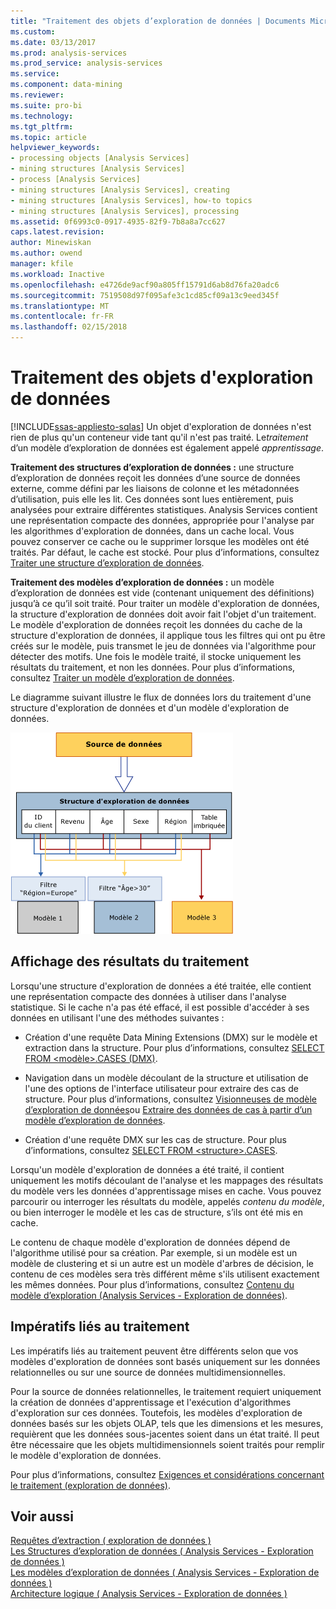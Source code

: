 ```yaml
---
title: "Traitement des objets d’exploration de données | Documents Microsoft"
ms.custom: 
ms.date: 03/13/2017
ms.prod: analysis-services
ms.prod_service: analysis-services
ms.service: 
ms.component: data-mining
ms.reviewer: 
ms.suite: pro-bi
ms.technology: 
ms.tgt_pltfrm: 
ms.topic: article
helpviewer_keywords:
- processing objects [Analysis Services]
- mining structures [Analysis Services]
- process [Analysis Services]
- mining structures [Analysis Services], creating
- mining structures [Analysis Services], how-to topics
- mining structures [Analysis Services], processing
ms.assetid: 0f6993c0-0917-4935-82f9-7b8a8a7cc627
caps.latest.revision: 
author: Minewiskan
ms.author: owend
manager: kfile
ms.workload: Inactive
ms.openlocfilehash: e4726de9acf90a805ff15791d6ab8d76fa20adc6
ms.sourcegitcommit: 7519508d97f095afe3c1cd85cf09a13c9eed345f
ms.translationtype: MT
ms.contentlocale: fr-FR
ms.lasthandoff: 02/15/2018
---
```

# <a name="processing-data-mining-objects"></a>Traitement des objets d'exploration de données
[!INCLUDE[ssas-appliesto-sqlas](../../includes/ssas-appliesto-sqlas.md)]
Un objet d'exploration de données n'est rien de plus qu'un conteneur vide tant qu'il n'est pas traité. Le*traitement* d’un modèle d’exploration de données est également appelé *apprentissage*.  
  
 **Traitement des structures d’exploration de données :** une structure d’exploration de données reçoit les données d’une source de données externe, comme défini par les liaisons de colonne et les métadonnées d’utilisation, puis elle les lit. Ces données sont lues entièrement, puis analysées pour extraire différentes statistiques. Analysis Services contient une représentation compacte des données, appropriée pour l'analyse par les algorithmes d'exploration de données, dans un cache local. Vous pouvez conserver ce cache ou le supprimer lorsque les modèles ont été traités. Par défaut, le cache est stocké. Pour plus d’informations, consultez [Traiter une structure d’exploration de données](../../analysis-services/data-mining/process-a-mining-structure.md).  
  
 **Traitement des modèles d’exploration de données :** un modèle d’exploration de données est vide (contenant uniquement des définitions) jusqu’à ce qu’il soit traité. Pour traiter un modèle d'exploration de données, la structure d'exploration de données doit avoir fait l'objet d'un traitement. Le modèle d'exploration de données reçoit les données du cache de la structure d'exploration de données, il applique tous les filtres qui ont pu être créés sur le modèle, puis transmet le jeu de données via l'algorithme pour détecter des motifs. Une fois le modèle traité, il stocke uniquement les résultats du traitement, et non les données. Pour plus d’informations, consultez [Traiter un modèle d’exploration de données](../../analysis-services/data-mining/process-a-mining-model.md).  
  
 Le diagramme suivant illustre le flux de données lors du traitement d'une structure d'exploration de données et d'un modèle d'exploration de données.  
  
 ![Traitement des données : source à structure à modèle](../../analysis-services/data-mining/media/dmcon-modelarch.gif "traitement des données : source à structure à modèle")  
  
## <a name="viewing-the-results-of-processing"></a>Affichage des résultats du traitement  
 Lorsqu'une structure d'exploration de données a été traitée, elle contient une représentation compacte des données à utiliser dans l'analyse statistique. Si le cache n'a pas été effacé, il est possible d'accéder à ses données en utilisant l'une des méthodes suivantes :  
  
-   Création d'une requête Data Mining Extensions (DMX) sur le modèle et extraction dans la structure. Pour plus d’informations, consultez [SELECT FROM &#60;modèle&#62;.CASES &#40;DMX&#41;](../../dmx/select-from-model-cases-dmx.md).  
  
-   Navigation dans un modèle découlant de la structure et utilisation de l'une des options de l'interface utilisateur pour extraire des cas de structure. Pour plus d’informations, consultez [Visionneuses de modèle d’exploration de données](../../analysis-services/data-mining/data-mining-model-viewers.md)ou [Extraire des données de cas à partir d’un modèle d’exploration de données](../../analysis-services/data-mining/drill-through-to-case-data-from-a-mining-model.md).  
  
-   Création d'une requête DMX sur les cas de structure. Pour plus d’informations, consultez [SELECT FROM &#60;structure&#62;.CASES](../../dmx/select-from-structure-cases.md).  
  
 Lorsqu'un modèle d'exploration de données a été traité, il contient uniquement les motifs découlant de l'analyse et les mappages des résultats du modèle vers les données d'apprentissage mises en cache. Vous pouvez parcourir ou interroger les résultats du modèle, appelés *contenu du modèle*, ou bien interroger le modèle et les cas de structure, s’ils ont été mis en cache.  
  
 Le contenu de chaque modèle d'exploration de données dépend de l'algorithme utilisé pour sa création. Par exemple, si un modèle est un modèle de clustering et si un autre est un modèle d'arbres de décision, le contenu de ces modèles sera très différent même s'ils utilisent exactement les mêmes données. Pour plus d’informations, consultez [Contenu du modèle d’exploration &#40;Analysis Services - Exploration de données&#41;](../../analysis-services/data-mining/mining-model-content-analysis-services-data-mining.md).  
  
## <a name="processing-requirements"></a>Impératifs liés au traitement  
 Les impératifs liés au traitement peuvent être différents selon que vos modèles d'exploration de données sont basés uniquement sur les données relationnelles ou sur une source de données multidimensionnelles.  
  
 Pour la source de données relationnelles, le traitement requiert uniquement la création de données d'apprentissage et l'exécution d'algorithmes d'exploration sur ces données. Toutefois, les modèles d'exploration de données basés sur les objets OLAP, tels que les dimensions et les mesures, requièrent que les données sous-jacentes soient dans un état traité. Il peut être nécessaire que les objets multidimensionnels soient traités pour remplir le modèle d'exploration de données.  
  
 Pour plus d’informations, consultez [Exigences et considérations concernant le traitement &#40;exploration de données&#41;](../../analysis-services/data-mining/processing-requirements-and-considerations-data-mining.md).  
  
## <a name="see-also"></a>Voir aussi  
 [Requêtes d’extraction &#40; exploration de données &#41;](../../analysis-services/data-mining/drillthrough-queries-data-mining.md)   
 [Les Structures d’exploration de données &#40; Analysis Services - Exploration de données &#41;](../../analysis-services/data-mining/mining-structures-analysis-services-data-mining.md)   
 [Les modèles d’exploration de données &#40; Analysis Services - Exploration de données &#41;](../../analysis-services/data-mining/mining-models-analysis-services-data-mining.md)   
 [Architecture logique &#40; Analysis Services - Exploration de données &#41;](../../analysis-services/data-mining/logical-architecture-analysis-services-data-mining.md)  
  
  
